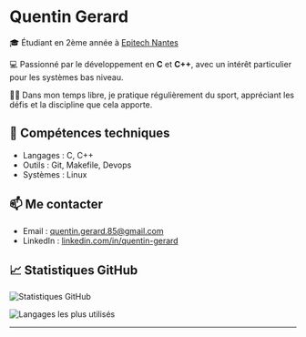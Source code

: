 # Quentin Gerard

🎓 Étudiant en 2ème année à [Epitech Nantes](https://www.epitech.eu/fr/ecole-informatique-nantes/)

💻 Passionné par le développement en **C** et **C++**, avec un intérêt particulier pour les systèmes bas niveau.

🏋️‍♂️ Dans mon temps libre, je pratique régulièrement du sport, appréciant les défis et la discipline que cela apporte.

## 🔧 Compétences techniques

- Langages : C, C++
- Outils : Git, Makefile, Devops
- Systèmes : Linux

## 📫 Me contacter

- Email : [quentin.gerard.85@gmail.com](mailto:quentin.gerard.85@gmail.com)
- LinkedIn : [linkedin.com/in/quentin-gerard](https://www.linkedin.com/in/quentin-gerard-282197296/)

## 📈 Statistiques GitHub

![Statistiques GitHub](https://github-readme-stats.vercel.app/api?username=quent1111&show_icons=true&theme=radical)

![Langages les plus utilisés](https://github-readme-stats.vercel.app/api/top-langs/?username=quent1111&layout=compact&theme=radical)

---


